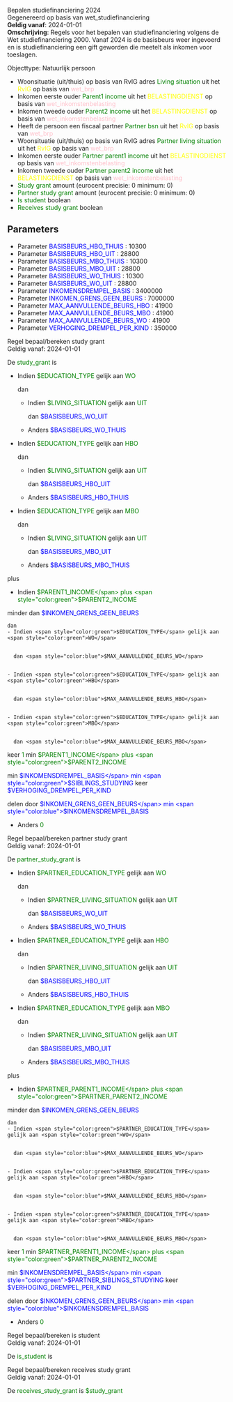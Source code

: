 Bepalen studiefinanciering 2024 \
Gegenereerd op basis van wet_studiefinanciering \
**Geldig vanaf**: 2024-01-01 \
**Omschrijving**: Regels voor het bepalen van studiefinanciering volgens de Wet studiefinanciering 2000. Vanaf 2024 is de basisbeurs weer ingevoerd en is studiefinanciering een gift geworden die meetelt als inkomen voor toeslagen.


Objecttype: Natuurlijk persoon
- Woonsituatie (uit/thuis) op basis van RvIG adres <span style="color:green">Living situation</span> uit het <span style="color:yellow"> RvIG </span> op basis van <span style="color:pink"> wet_brp </span>
- Inkomen eerste ouder <span style="color:green">Parent1 income</span> uit het <span style="color:yellow"> BELASTINGDIENST </span> op basis van <span style="color:pink"> wet_inkomstenbelasting </span>
- Inkomen tweede ouder <span style="color:green">Parent2 income</span> uit het <span style="color:yellow"> BELASTINGDIENST </span> op basis van <span style="color:pink"> wet_inkomstenbelasting </span>
- Heeft de persoon een fiscaal partner <span style="color:green">Partner bsn</span> uit het <span style="color:yellow"> RvIG </span> op basis van <span style="color:pink"> wet_brp </span>
- Woonsituatie (uit/thuis) op basis van RvIG adres <span style="color:green">Partner living situation</span> uit het <span style="color:yellow"> RvIG </span> op basis van <span style="color:pink"> wet_brp </span>
- Inkomen eerste ouder <span style="color:green">Partner parent1 income</span> uit het <span style="color:yellow"> BELASTINGDIENST </span> op basis van <span style="color:pink"> wet_inkomstenbelasting </span>
- Inkomen tweede ouder <span style="color:green">Partner parent2 income</span> uit het <span style="color:yellow"> BELASTINGDIENST </span> op basis van <span style="color:pink"> wet_inkomstenbelasting </span>
- <span style="color:green">Study grant</span> amount (eurocent precisie: 0 minimum: 0)
- <span style="color:green">Partner study grant</span> amount (eurocent precisie: 0 minimum: 0)
- <span style="color:green">Is student</span> boolean
- <span style="color:green">Receives study grant</span> boolean

## Parameters ##
- Parameter <span style="color:blue">BASISBEURS_HBO_THUIS</span> : 10300
- Parameter <span style="color:blue">BASISBEURS_HBO_UIT</span> : 28800
- Parameter <span style="color:blue">BASISBEURS_MBO_THUIS</span> : 10300
- Parameter <span style="color:blue">BASISBEURS_MBO_UIT</span> : 28800
- Parameter <span style="color:blue">BASISBEURS_WO_THUIS</span> : 10300
- Parameter <span style="color:blue">BASISBEURS_WO_UIT</span> : 28800
- Parameter <span style="color:blue">INKOMENSDREMPEL_BASIS</span> : 3400000
- Parameter <span style="color:blue">INKOMEN_GRENS_GEEN_BEURS</span> : 7000000
- Parameter <span style="color:blue">MAX_AANVULLENDE_BEURS_HBO</span> : 41900
- Parameter <span style="color:blue">MAX_AANVULLENDE_BEURS_MBO</span> : 41900
- Parameter <span style="color:blue">MAX_AANVULLENDE_BEURS_WO</span> : 41900
- Parameter <span style="color:blue">VERHOGING_DREMPEL_PER_KIND</span> : 350000


Regel bepaal/bereken study grant \
Geldig vanaf: 2024-01-01

De <span style="color: green">study_grant</span> is

  - Indien <span style="color:green">$EDUCATION_TYPE</span> gelijk aan <span style="color:green">WO</span>


    dan
    - Indien <span style="color:green">$LIVING_SITUATION</span> gelijk aan <span style="color:green">UIT</span>


      dan <span style="color:blue">$BASISBEURS_WO_UIT</span>


    - Anders <span style="color:blue">$BASISBEURS_WO_THUIS</span>




  - Indien <span style="color:green">$EDUCATION_TYPE</span> gelijk aan <span style="color:green">HBO</span>


    dan
    - Indien <span style="color:green">$LIVING_SITUATION</span> gelijk aan <span style="color:green">UIT</span>


      dan <span style="color:blue">$BASISBEURS_HBO_UIT</span>


    - Anders <span style="color:blue">$BASISBEURS_HBO_THUIS</span>




  - Indien <span style="color:green">$EDUCATION_TYPE</span> gelijk aan <span style="color:green">MBO</span>


    dan
    - Indien <span style="color:green">$LIVING_SITUATION</span> gelijk aan <span style="color:green">UIT</span>


      dan <span style="color:blue">$BASISBEURS_MBO_UIT</span>


    - Anders <span style="color:blue">$BASISBEURS_MBO_THUIS</span>




 plus
  - Indien <span style="color:green">$PARENT1_INCOME</span> plus <span style="color:green">$PARENT2_INCOME</span>

   minder dan <span style="color:blue">$INKOMEN_GRENS_GEEN_BEURS</span>


    dan
    - Indien <span style="color:green">$EDUCATION_TYPE</span> gelijk aan <span style="color:green">WO</span>


      dan <span style="color:blue">$MAX_AANVULLENDE_BEURS_WO</span>


    - Indien <span style="color:green">$EDUCATION_TYPE</span> gelijk aan <span style="color:green">HBO</span>


      dan <span style="color:blue">$MAX_AANVULLENDE_BEURS_HBO</span>


    - Indien <span style="color:green">$EDUCATION_TYPE</span> gelijk aan <span style="color:green">MBO</span>


      dan <span style="color:blue">$MAX_AANVULLENDE_BEURS_MBO</span>


   keer <span style="color:green">1</span> min <span style="color:green">$PARENT1_INCOME</span> plus <span style="color:green">$PARENT2_INCOME</span>

   min <span style="color:blue">$INKOMENSDREMPEL_BASIS</span> min <span style="color:green">$SIBLINGS_STUDYING</span> keer <span style="color:blue">$VERHOGING_DREMPEL_PER_KIND</span>



   delen door <span style="color:blue">$INKOMEN_GRENS_GEEN_BEURS</span> min <span style="color:blue">$INKOMENSDREMPEL_BASIS</span>








  - Anders <span style="color:green">0</span>





Regel bepaal/bereken partner study grant \
Geldig vanaf: 2024-01-01

De <span style="color: green">partner_study_grant</span> is

  - Indien <span style="color:green">$PARTNER_EDUCATION_TYPE</span> gelijk aan <span style="color:green">WO</span>


    dan
    - Indien <span style="color:green">$PARTNER_LIVING_SITUATION</span> gelijk aan <span style="color:green">UIT</span>


      dan <span style="color:blue">$BASISBEURS_WO_UIT</span>


    - Anders <span style="color:blue">$BASISBEURS_WO_THUIS</span>




  - Indien <span style="color:green">$PARTNER_EDUCATION_TYPE</span> gelijk aan <span style="color:green">HBO</span>


    dan
    - Indien <span style="color:green">$PARTNER_LIVING_SITUATION</span> gelijk aan <span style="color:green">UIT</span>


      dan <span style="color:blue">$BASISBEURS_HBO_UIT</span>


    - Anders <span style="color:blue">$BASISBEURS_HBO_THUIS</span>




  - Indien <span style="color:green">$PARTNER_EDUCATION_TYPE</span> gelijk aan <span style="color:green">MBO</span>


    dan
    - Indien <span style="color:green">$PARTNER_LIVING_SITUATION</span> gelijk aan <span style="color:green">UIT</span>


      dan <span style="color:blue">$BASISBEURS_MBO_UIT</span>


    - Anders <span style="color:blue">$BASISBEURS_MBO_THUIS</span>




 plus
  - Indien <span style="color:green">$PARTNER_PARENT1_INCOME</span> plus <span style="color:green">$PARTNER_PARENT2_INCOME</span>

   minder dan <span style="color:blue">$INKOMEN_GRENS_GEEN_BEURS</span>


    dan
    - Indien <span style="color:green">$PARTNER_EDUCATION_TYPE</span> gelijk aan <span style="color:green">WO</span>


      dan <span style="color:blue">$MAX_AANVULLENDE_BEURS_WO</span>


    - Indien <span style="color:green">$PARTNER_EDUCATION_TYPE</span> gelijk aan <span style="color:green">HBO</span>


      dan <span style="color:blue">$MAX_AANVULLENDE_BEURS_HBO</span>


    - Indien <span style="color:green">$PARTNER_EDUCATION_TYPE</span> gelijk aan <span style="color:green">MBO</span>


      dan <span style="color:blue">$MAX_AANVULLENDE_BEURS_MBO</span>


   keer <span style="color:green">1</span> min <span style="color:green">$PARTNER_PARENT1_INCOME</span> plus <span style="color:green">$PARTNER_PARENT2_INCOME</span>

   min <span style="color:blue">$INKOMENSDREMPEL_BASIS</span> min <span style="color:green">$PARTNER_SIBLINGS_STUDYING</span> keer <span style="color:blue">$VERHOGING_DREMPEL_PER_KIND</span>



   delen door <span style="color:blue">$INKOMEN_GRENS_GEEN_BEURS</span> min <span style="color:blue">$INKOMENSDREMPEL_BASIS</span>








  - Anders <span style="color:green">0</span>





Regel bepaal/bereken is student \
Geldig vanaf: 2024-01-01

De <span style="color: green">is_student</span> is



Regel bepaal/bereken receives study grant \
Geldig vanaf: 2024-01-01

De <span style="color: green">receives_study_grant</span> is
<span style="color:green">$study_grant</span>
